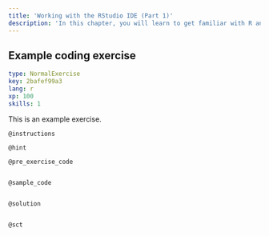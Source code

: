 ```yaml
---
title: 'Working with the RStudio IDE (Part 1)'
description: 'In this chapter, you will learn to get familiar with R and RStudio.  Garrett will take you through steps of downloading R to being familiar with the RStudio environment.'
---
```


## Example coding exercise

```yaml
type: NormalExercise
key: 2bafef99a3
lang: r
xp: 100
skills: 1
```

This is an example exercise.

`@instructions`


`@hint`


`@pre_exercise_code`
```{r}

```

`@sample_code`
```{r}

```

`@solution`
```{r}

```

`@sct`
```{r}

```
